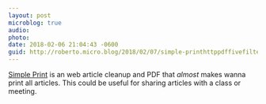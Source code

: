 ```yaml
---
layout: post
microblog: true
audio: 
photo: 
date: 2018-02-06 21:04:43 -0600
guid: http://roberto.micro.blog/2018/02/07/simple-printhttppdffivefiltersorgsimpleprint-is.html
---
```

[Simple Print](http://pdf.fivefilters.org/simple-print/) is an web article cleanup and PDF that _almost_ makes wanna print all articles. This could be useful for sharing articles with a class or meeting. 

